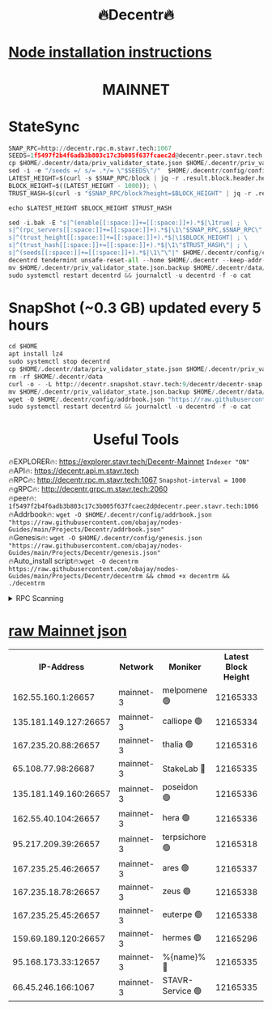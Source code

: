 <h1 align="center"> 🔥Decentr🔥</h1>

[Node installation instructions](https://github.com/obajay/nodes-Guides/tree/main/Projects/Decentr)
=
<h1 align="center"> MAINNET</h1>

# StateSync
```python
SNAP_RPC=http://decentr.rpc.m.stavr.tech:1067
SEEDS=1f5497f2b4f6adb3b803c17c3b005f637fcaec2d@decentr.peer.stavr.tech:1066
cp $HOME/.decentr/data/priv_validator_state.json $HOME/.decentr/priv_validator_state.json.backup
sed -i -e "/seeds =/ s/= .*/= \"$SEEDS\"/"  $HOME/.decentr/config/config.toml
LATEST_HEIGHT=$(curl -s $SNAP_RPC/block | jq -r .result.block.header.height); \
BLOCK_HEIGHT=$((LATEST_HEIGHT - 1000)); \
TRUST_HASH=$(curl -s "$SNAP_RPC/block?height=$BLOCK_HEIGHT" | jq -r .result.block_id.hash)

echo $LATEST_HEIGHT $BLOCK_HEIGHT $TRUST_HASH

sed -i.bak -E "s|^(enable[[:space:]]+=[[:space:]]+).*$|\1true| ; \
s|^(rpc_servers[[:space:]]+=[[:space:]]+).*$|\1\"$SNAP_RPC,$SNAP_RPC\"| ; \
s|^(trust_height[[:space:]]+=[[:space:]]+).*$|\1$BLOCK_HEIGHT| ; \
s|^(trust_hash[[:space:]]+=[[:space:]]+).*$|\1\"$TRUST_HASH\"| ; \
s|^(seeds[[:space:]]+=[[:space:]]+).*$|\1\"\"|" $HOME/.decentr/config/config.toml
decentrd tendermint unsafe-reset-all --home $HOME/.decentr --keep-addr-book
mv $HOME/.decentr/priv_validator_state.json.backup $HOME/.decentr/data/priv_validator_state.json
sudo systemctl restart decentrd && journalctl -u decentrd -f -o cat
```
# SnapShot (~0.3 GB) updated every 5 hours
```python
cd $HOME
apt install lz4
sudo systemctl stop decentrd
cp $HOME/.decentr/data/priv_validator_state.json $HOME/.decentr/priv_validator_state.json.backup
rm -rf $HOME/.decentr/data
curl -o - -L http://decentr.snapshot.stavr.tech:9/decentr/decentr-snap.tar.lz4 | lz4 -c -d - | tar -x -C $HOME/.decentr --strip-components 2
mv $HOME/.decentr/priv_validator_state.json.backup $HOME/.decentr/data/priv_validator_state.json
wget -O $HOME/.decentr/config/addrbook.json "https://raw.githubusercontent.com/obajay/nodes-Guides/main/Projects/Decentr/addrbook.json"
sudo systemctl restart decentrd && journalctl -u decentrd -f -o cat
```

 <h1 align="center"> Useful Tools</h1>

🔥EXPLORER🔥:     https://explorer.stavr.tech/Decentr-Mainnet        `Indexer "ON"` \
🔥API🔥:          https://decentr.api.m.stavr.tech \
🔥RPC🔥:          http://decentr.rpc.m.stavr.tech:1067              `Snapshot-interval = 1000` \
🔥gRPC🔥:         http://decentr.grpc.m.stavr.tech:2060 \
🔥peer🔥:         `1f5497f2b4f6adb3b803c17c3b005f637fcaec2d@decentr.peer.stavr.tech:1066` \
🔥Addrbook🔥:  `wget -O $HOME/.decentr/config/addrbook.json "https://raw.githubusercontent.com/obajay/nodes-Guides/main/Projects/Decentr/addrbook.json"` \
🔥Genesis🔥:  `wget -O $HOME/.decentr/config/genesis.json "https://raw.githubusercontent.com/obajay/nodes-Guides/main/Projects/Decentr/genesis.json"` \
🔥Auto_install script🔥:`wget -O decentrm https://raw.githubusercontent.com/obajay/nodes-Guides/main/Projects/Decentr/decentrm && chmod +x decentrm && ./decentrm`

<details>
<summary>RPC Scanning</summary>

<h2 align="center"> We scan nodes in real time every 4 hours. And we provide the final result of RPC endpoints.
We cannot influence the operation of these nodes in any way. </h2>


```python
If Voting Power is higher than 0 --> then the Node is a validator of the network and may be subject to attack and be a potential threat to the chain.
```
```python
We marked such validators with a red symbol
```

</details>

[raw Mainnet json](https://rpc-check.decentrm.stavr.tech/decentrm/rpc-decentrm-result.json)
=



<table><tr><th>IP-Address</th><th>Network</th><th>Moniker</th><th>Latest Block Height</th><th>Earliest Block Height</th><th>Catching Up</th><th>Tx Index</th><th>Voting Power</th><th>Scan Time</th></tr><tr><td>162.55.160.1:26657</td><td>mainnet-3</td><td>melpomene 🟢</td><td>12165333</td><td>1688950</td><td>False</td><td>on</td><td>0</td><td>2023-12-28T04:06:34.400558390UTC</td></tr><tr><td>135.181.149.127:26657</td><td>mainnet-3</td><td>calliope 🟢</td><td>12165334</td><td>1688950</td><td>False</td><td>on</td><td>0</td><td>2023-12-28T04:06:39.574109627UTC</td></tr><tr><td>167.235.20.88:26657</td><td>mainnet-3</td><td>thalia 🟢</td><td>12165316</td><td>1688950</td><td>False</td><td>on</td><td>0</td><td>2023-12-28T04:06:45.172215025UTC</td></tr><tr><td>65.108.77.98:26687</td><td>mainnet-3</td><td>StakeLab 🔴</td><td>12165335</td><td>1688950</td><td>False</td><td>on</td><td>5398668</td><td>2023-12-28T04:06:45.590519163UTC</td></tr><tr><td>135.181.149.160:26657</td><td>mainnet-3</td><td>poseidon 🟢</td><td>12165336</td><td>1688950</td><td>False</td><td>on</td><td>0</td><td>2023-12-28T04:06:48.424598858UTC</td></tr><tr><td>162.55.40.104:26657</td><td>mainnet-3</td><td>hera 🟢</td><td>12165336</td><td>1688950</td><td>False</td><td>on</td><td>0</td><td>2023-12-28T04:06:50.847433505UTC</td></tr><tr><td>95.217.209.39:26657</td><td>mainnet-3</td><td>terpsichore 🟢</td><td>12165318</td><td>1688950</td><td>False</td><td>on</td><td>0</td><td>2023-12-28T04:06:53.305754442UTC</td></tr><tr><td>167.235.25.46:26657</td><td>mainnet-3</td><td>ares 🟢</td><td>12165337</td><td>1688950</td><td>False</td><td>on</td><td>0</td><td>2023-12-28T04:06:55.673853303UTC</td></tr><tr><td>167.235.18.78:26657</td><td>mainnet-3</td><td>zeus 🟢</td><td>12165338</td><td>1688950</td><td>False</td><td>on</td><td>0</td><td>2023-12-28T04:06:58.063300096UTC</td></tr><tr><td>167.235.25.45:26657</td><td>mainnet-3</td><td>euterpe 🟢</td><td>12165338</td><td>1688950</td><td>False</td><td>on</td><td>0</td><td>2023-12-28T04:07:00.378282564UTC</td></tr><tr><td>159.69.189.120:26657</td><td>mainnet-3</td><td>hermes 🟢</td><td>12165296</td><td>1688950</td><td>False</td><td>on</td><td>0</td><td>2023-12-28T04:07:02.741364585UTC</td></tr><tr><td>95.168.173.33:12657</td><td>mainnet-3</td><td>%{name}% 🔴</td><td>12165335</td><td>8964001</td><td>False</td><td>on</td><td>4174198</td><td>2023-12-28T04:06:40.799509575UTC</td></tr><tr><td>66.45.246.166:1067</td><td>mainnet-3</td><td>STAVR-Service 🟢</td><td>12165335</td><td>12162001</td><td>False</td><td>on</td><td>0</td><td>2023-12-28T04:06:40.267811021UTC</td></tr></table>